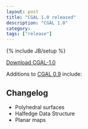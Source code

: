 ```yaml
---
layout: post
title: "CGAL 1.0 released"
description: "CGAL 1.0"
category:
tags: ["release"]
---
```

{% include JB/setup %}

<i class="glyphicon glyphicon-download"></i>
<a href="https://github.com/CGAL/cgal/releases/tag/releases%2FCGAL-1.0">Download CGAL-1.0</a>

<p>Additions to <a href="../../../../1997/06/01/cgal-09">CGAL 0.9</a> include:

<div class="product-detail-info" markdown="1">

## Changelog

  - Polyhedral surfaces
  - Halfedge Data Structure
  - Planar maps
</div>
